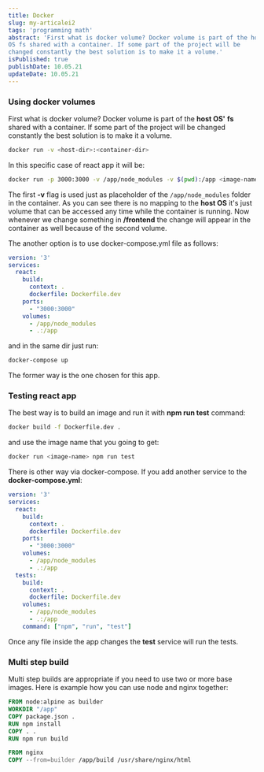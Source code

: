 ```yaml
---
title: Docker
slug: my-articalei2
tags: 'programming math'
abstract: 'First what is docker volume? Docker volume is part of the host
OS fs shared with a container. If some part of the project will be
changed constantly the best solution is to make it a volume.'
isPublished: true
publishDate: 10.05.21
updateDate: 10.05.21
---
```


### Using docker volumes

First what is docker volume? Docker volume is part of the **host OS'** **fs**
shared with a container. If some part of the project will be changed constantly
the best solution is to make it a volume.

~~~ Bash
docker run -v <host-dir>:<container-dir>
~~~

In this specific case of react app it will be:

~~~ Bash
docker run -p 3000:3000 -v /app/node_modules -v $(pwd):/app <image-name>
~~~

The first **-v** flag is used just as placeholder of the `/app/node_modules`
folder in the container. As you can see there is no mapping to the **host OS**
it's just volume that can be accessed any time while the container is running.
Now whenever we change something in **/frontend** the change will appear in the
container as well because of the second volume.

The another option is to use docker-compose.yml file as follows:

~~~ yml
version: '3'
services:
  react:
    build:
      context: .
      dockerfile: Dockerfile.dev
    ports:
      - "3000:3000"
    volumes:
      - /app/node_modules
      - .:/app
~~~

and in the same dir just run:

~~~ Bash
docker-compose up
~~~

The former way is the one chosen for this app.

### Testing react app

The best way is to build an image and run it with **npm run test** command:

~~~ Bash
docker build -f Dockerfile.dev .
~~~

and use the image name that you going to get:

~~~ Bash
docker run <image-name> npm run test
~~~

There is other way via docker-compose. If you add another service to the
**docker-compose.yml**:

~~~ yml
version: '3'
services:
  react:
    build:
      context: .
      dockerfile: Dockerfile.dev
    ports:
      - "3000:3000"
    volumes:
      - /app/node_modules
      - .:/app
  tests:
    build:
      context: .
      dockerfile: Dockerfile.dev
    volumes:
      - /app/node_modules
      - .:/app
    command: ["npm", "run", "test"]
~~~

Once any file inside the app changes the **test** service will
run the tests.

### Multi step build

Multi step builds are appropriate if you need to use two or more base images.
Here is example how you can use node and nginx together:


~~~ dockerfile
FROM node:alpine as builder
WORKDIR "/app"
COPY package.json .
RUN npm install
COPY . .
RUN npm run build

FROM nginx
COPY --from=builder /app/build /usr/share/nginx/html
~~~
